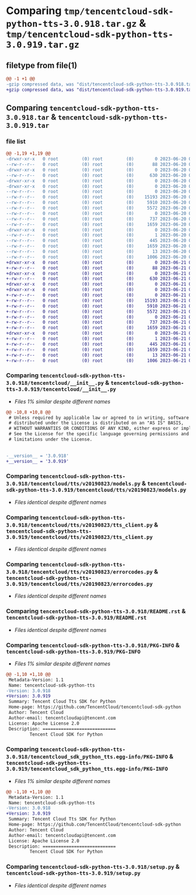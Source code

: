 # Comparing `tmp/tencentcloud-sdk-python-tts-3.0.918.tar.gz` & `tmp/tencentcloud-sdk-python-tts-3.0.919.tar.gz`

## filetype from file(1)

```diff
@@ -1 +1 @@
-gzip compressed data, was "dist/tencentcloud-sdk-python-tts-3.0.918.tar", last modified: Tue Jun 20 02:52:06 2023, max compression
+gzip compressed data, was "dist/tencentcloud-sdk-python-tts-3.0.919.tar", last modified: Wed Jun 21 00:40:11 2023, max compression
```

## Comparing `tencentcloud-sdk-python-tts-3.0.918.tar` & `tencentcloud-sdk-python-tts-3.0.919.tar`

### file list

```diff
@@ -1,19 +1,19 @@
-drwxr-xr-x   0 root         (0) root         (0)        0 2023-06-20 02:52:06.000000 tencentcloud-sdk-python-tts-3.0.918/
--rw-r--r--   0 root         (0) root         (0)       88 2023-06-20 02:52:06.000000 tencentcloud-sdk-python-tts-3.0.918/setup.cfg
-drwxr-xr-x   0 root         (0) root         (0)        0 2023-06-20 02:52:06.000000 tencentcloud-sdk-python-tts-3.0.918/tencentcloud/
--rw-r--r--   0 root         (0) root         (0)      630 2023-06-20 02:52:06.000000 tencentcloud-sdk-python-tts-3.0.918/tencentcloud/__init__.py
-drwxr-xr-x   0 root         (0) root         (0)        0 2023-06-20 02:52:06.000000 tencentcloud-sdk-python-tts-3.0.918/tencentcloud/tts/
-drwxr-xr-x   0 root         (0) root         (0)        0 2023-06-20 02:52:06.000000 tencentcloud-sdk-python-tts-3.0.918/tencentcloud/tts/v20190823/
--rw-r--r--   0 root         (0) root         (0)        0 2023-06-20 02:52:06.000000 tencentcloud-sdk-python-tts-3.0.918/tencentcloud/tts/v20190823/__init__.py
--rw-r--r--   0 root         (0) root         (0)    15193 2023-06-20 02:52:06.000000 tencentcloud-sdk-python-tts-3.0.918/tencentcloud/tts/v20190823/models.py
--rw-r--r--   0 root         (0) root         (0)     5910 2023-06-20 02:52:06.000000 tencentcloud-sdk-python-tts-3.0.918/tencentcloud/tts/v20190823/tts_client.py
--rw-r--r--   0 root         (0) root         (0)     5572 2023-06-20 02:52:06.000000 tencentcloud-sdk-python-tts-3.0.918/tencentcloud/tts/v20190823/errorcodes.py
--rw-r--r--   0 root         (0) root         (0)        0 2023-06-20 02:52:06.000000 tencentcloud-sdk-python-tts-3.0.918/tencentcloud/tts/__init__.py
--rw-r--r--   0 root         (0) root         (0)      737 2023-06-20 02:52:06.000000 tencentcloud-sdk-python-tts-3.0.918/README.rst
--rw-r--r--   0 root         (0) root         (0)     1659 2023-06-20 02:52:06.000000 tencentcloud-sdk-python-tts-3.0.918/PKG-INFO
-drwxr-xr-x   0 root         (0) root         (0)        0 2023-06-20 02:52:06.000000 tencentcloud-sdk-python-tts-3.0.918/tencentcloud_sdk_python_tts.egg-info/
--rw-r--r--   0 root         (0) root         (0)        1 2023-06-20 02:52:06.000000 tencentcloud-sdk-python-tts-3.0.918/tencentcloud_sdk_python_tts.egg-info/dependency_links.txt
--rw-r--r--   0 root         (0) root         (0)      445 2023-06-20 02:52:06.000000 tencentcloud-sdk-python-tts-3.0.918/tencentcloud_sdk_python_tts.egg-info/SOURCES.txt
--rw-r--r--   0 root         (0) root         (0)     1659 2023-06-20 02:52:06.000000 tencentcloud-sdk-python-tts-3.0.918/tencentcloud_sdk_python_tts.egg-info/PKG-INFO
--rw-r--r--   0 root         (0) root         (0)       13 2023-06-20 02:52:06.000000 tencentcloud-sdk-python-tts-3.0.918/tencentcloud_sdk_python_tts.egg-info/top_level.txt
--rw-r--r--   0 root         (0) root         (0)     1006 2023-06-20 02:52:06.000000 tencentcloud-sdk-python-tts-3.0.918/setup.py
+drwxr-xr-x   0 root         (0) root         (0)        0 2023-06-21 00:40:11.000000 tencentcloud-sdk-python-tts-3.0.919/
+-rw-r--r--   0 root         (0) root         (0)       88 2023-06-21 00:40:11.000000 tencentcloud-sdk-python-tts-3.0.919/setup.cfg
+drwxr-xr-x   0 root         (0) root         (0)        0 2023-06-21 00:40:11.000000 tencentcloud-sdk-python-tts-3.0.919/tencentcloud/
+-rw-r--r--   0 root         (0) root         (0)      630 2023-06-21 00:40:11.000000 tencentcloud-sdk-python-tts-3.0.919/tencentcloud/__init__.py
+drwxr-xr-x   0 root         (0) root         (0)        0 2023-06-21 00:40:11.000000 tencentcloud-sdk-python-tts-3.0.919/tencentcloud/tts/
+drwxr-xr-x   0 root         (0) root         (0)        0 2023-06-21 00:40:11.000000 tencentcloud-sdk-python-tts-3.0.919/tencentcloud/tts/v20190823/
+-rw-r--r--   0 root         (0) root         (0)        0 2023-06-21 00:40:11.000000 tencentcloud-sdk-python-tts-3.0.919/tencentcloud/tts/v20190823/__init__.py
+-rw-r--r--   0 root         (0) root         (0)    15193 2023-06-21 00:40:11.000000 tencentcloud-sdk-python-tts-3.0.919/tencentcloud/tts/v20190823/models.py
+-rw-r--r--   0 root         (0) root         (0)     5910 2023-06-21 00:40:11.000000 tencentcloud-sdk-python-tts-3.0.919/tencentcloud/tts/v20190823/tts_client.py
+-rw-r--r--   0 root         (0) root         (0)     5572 2023-06-21 00:40:11.000000 tencentcloud-sdk-python-tts-3.0.919/tencentcloud/tts/v20190823/errorcodes.py
+-rw-r--r--   0 root         (0) root         (0)        0 2023-06-21 00:40:11.000000 tencentcloud-sdk-python-tts-3.0.919/tencentcloud/tts/__init__.py
+-rw-r--r--   0 root         (0) root         (0)      737 2023-06-21 00:40:11.000000 tencentcloud-sdk-python-tts-3.0.919/README.rst
+-rw-r--r--   0 root         (0) root         (0)     1659 2023-06-21 00:40:11.000000 tencentcloud-sdk-python-tts-3.0.919/PKG-INFO
+drwxr-xr-x   0 root         (0) root         (0)        0 2023-06-21 00:40:11.000000 tencentcloud-sdk-python-tts-3.0.919/tencentcloud_sdk_python_tts.egg-info/
+-rw-r--r--   0 root         (0) root         (0)        1 2023-06-21 00:40:11.000000 tencentcloud-sdk-python-tts-3.0.919/tencentcloud_sdk_python_tts.egg-info/dependency_links.txt
+-rw-r--r--   0 root         (0) root         (0)      445 2023-06-21 00:40:11.000000 tencentcloud-sdk-python-tts-3.0.919/tencentcloud_sdk_python_tts.egg-info/SOURCES.txt
+-rw-r--r--   0 root         (0) root         (0)     1659 2023-06-21 00:40:11.000000 tencentcloud-sdk-python-tts-3.0.919/tencentcloud_sdk_python_tts.egg-info/PKG-INFO
+-rw-r--r--   0 root         (0) root         (0)       13 2023-06-21 00:40:11.000000 tencentcloud-sdk-python-tts-3.0.919/tencentcloud_sdk_python_tts.egg-info/top_level.txt
+-rw-r--r--   0 root         (0) root         (0)     1006 2023-06-21 00:40:11.000000 tencentcloud-sdk-python-tts-3.0.919/setup.py
```

### Comparing `tencentcloud-sdk-python-tts-3.0.918/tencentcloud/__init__.py` & `tencentcloud-sdk-python-tts-3.0.919/tencentcloud/__init__.py`

 * *Files 1% similar despite different names*

```diff
@@ -10,8 +10,8 @@
 # Unless required by applicable law or agreed to in writing, software
 # distributed under the License is distributed on an "AS IS" BASIS,
 # WITHOUT WARRANTIES OR CONDITIONS OF ANY KIND, either express or implied.
 # See the License for the specific language governing permissions and
 # limitations under the License.
 
 
-__version__ = '3.0.918'
+__version__ = '3.0.919'
```

### Comparing `tencentcloud-sdk-python-tts-3.0.918/tencentcloud/tts/v20190823/models.py` & `tencentcloud-sdk-python-tts-3.0.919/tencentcloud/tts/v20190823/models.py`

 * *Files identical despite different names*

### Comparing `tencentcloud-sdk-python-tts-3.0.918/tencentcloud/tts/v20190823/tts_client.py` & `tencentcloud-sdk-python-tts-3.0.919/tencentcloud/tts/v20190823/tts_client.py`

 * *Files identical despite different names*

### Comparing `tencentcloud-sdk-python-tts-3.0.918/tencentcloud/tts/v20190823/errorcodes.py` & `tencentcloud-sdk-python-tts-3.0.919/tencentcloud/tts/v20190823/errorcodes.py`

 * *Files identical despite different names*

### Comparing `tencentcloud-sdk-python-tts-3.0.918/README.rst` & `tencentcloud-sdk-python-tts-3.0.919/README.rst`

 * *Files identical despite different names*

### Comparing `tencentcloud-sdk-python-tts-3.0.918/PKG-INFO` & `tencentcloud-sdk-python-tts-3.0.919/PKG-INFO`

 * *Files 1% similar despite different names*

```diff
@@ -1,10 +1,10 @@
 Metadata-Version: 1.1
 Name: tencentcloud-sdk-python-tts
-Version: 3.0.918
+Version: 3.0.919
 Summary: Tencent Cloud Tts SDK for Python
 Home-page: https://github.com/TencentCloud/tencentcloud-sdk-python
 Author: Tencent Cloud
 Author-email: tencentcloudapi@tencent.com
 License: Apache License 2.0
 Description: ============================
         Tencent Cloud SDK for Python
```

### Comparing `tencentcloud-sdk-python-tts-3.0.918/tencentcloud_sdk_python_tts.egg-info/PKG-INFO` & `tencentcloud-sdk-python-tts-3.0.919/tencentcloud_sdk_python_tts.egg-info/PKG-INFO`

 * *Files 1% similar despite different names*

```diff
@@ -1,10 +1,10 @@
 Metadata-Version: 1.1
 Name: tencentcloud-sdk-python-tts
-Version: 3.0.918
+Version: 3.0.919
 Summary: Tencent Cloud Tts SDK for Python
 Home-page: https://github.com/TencentCloud/tencentcloud-sdk-python
 Author: Tencent Cloud
 Author-email: tencentcloudapi@tencent.com
 License: Apache License 2.0
 Description: ============================
         Tencent Cloud SDK for Python
```

### Comparing `tencentcloud-sdk-python-tts-3.0.918/setup.py` & `tencentcloud-sdk-python-tts-3.0.919/setup.py`

 * *Files identical despite different names*

